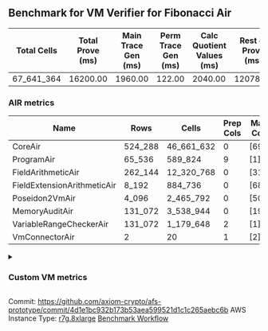 ## Benchmark for VM Verifier for Fibonacci Air
| Total Cells | Total Prove (ms) | Main Trace Gen (ms) | Perm Trace Gen (ms) | Calc Quotient Values (ms) | Rest of Prove (ms) |
|-----------------------------|-----------------------|--------------------------|--------------------------|-----------------|----------------|
| 67_641_364 | 16200.00 | 1960.00 | 122.00 | 2040.00 | 12078.00 |

### AIR metrics
| Name | Rows | Cells | Prep Cols | Main Cols | Perm Cols |
|------|------|-------|-----------|-----------|-----------|
| CoreAir              | 524_288    | 46_661_632  | 0     | [69] | [20] |
| ProgramAir           | 65_536     | 589_824     | 9     | [1] | [8] |
| FieldArithmeticAir   | 262_144    | 12_320_768  | 0     | [31] | [16] |
| FieldExtensionArithmeticAir | 8_192      | 884_736     | 0     | [68] | [40] |
| Poseidon2VmAir       | 4_096      | 2_465_792   | 0     | [502] | [100] |
| MemoryAuditAir       | 131_072    | 3_538_944   | 0     | [19] | [8] |
| VariableRangeCheckerAir | 131_072    | 1_179_648   | 2     | [1] | [8] |
| VmConnectorAir       | 2          | 20          | 1     | [2] | [8] |
<details>
<summary>

### Custom VM metrics

</summary>

| Name | Value |
|------|------:|
| Core                 | `        320_143` |
| FieldArithmetic      | `        164_539` |
| FieldExtension       | `          7_914` |
| Memory               | `        107_130` |
| Poseidon2            | `          3_309` |
| Program              | `         54_734` |
| RangeChecker         | `        131_072` |

#### Opcode metrics
| Name | Frequency | Trace Cells Contributed |
|------|------:|-----:|
| FADD                 | `        134_354` | `      4_231_056` |
| BNE                  | `         75_347` | `      5_198_943` |
| STOREW               | `         74_011` | `      5_961_056` |
| LOADW                | `         49_216` | `      3_470_099` |
| LOADW2               | `         38_007` | `      2_625_827` |
| SHINTW               | `         33_232` | `      2_924_416` |
| STOREW2              | `         21_346` | `      1_752_592` |
| FMUL                 | `         20_715` | `        702_623` |
| JAL                  | `         12_839` | `        885_910` |
| FSUB                 | `          9_467` | `        355_778` |
| HINT_INPUT           | `          4_769` | `        329_061` |
| CT_END               | `          3_921` | `        270_549` |
| CT_START             | `          3_921` | `        270_549` |
| BBE4MUL              | `          3_759` | `        258_120` |
| BEQ                  | `          3_429` | `        236_601` |
| COMP_POS2            | `          2_678` | `      1_344_356` |
| FE4ADD               | `          1_678` | `        115_016` |
| BBE4DIV              | `          1_239` | `         84_328` |
| FE4SUB               | `          1_238` | `         84_336` |
| PERM_POS2            | `            631` | `        316_762` |
| HINT_BITS            | `            104` | `          7_176` |
| FDIV                 | `              3` | `             93` |
| TERMINATE            | `              1` | `             69` |

### DSL counts
How many opcodes each DSL instruction generates:
| Name | Count |
|------|------:|
| For                  | `        117_162` |
| StoreHintWord        | `         58_471` |
| AddVI                | `         39_783` |
| Alloc                | `         39_094` |
| StoreE               | `         37_932` |
| LoadV                | `         30_112` |
| LoadE                | `         19_400` |
| LoadF                | `         17_279` |
| IfEqI                | `         14_495` |
| StoreV               | `         13_848` |
| ImmV                 | `         13_024` |
| StoreF               | `         10_962` |
| ImmF                 | `          7_243` |
| SubEF                | `          6_612` |
| AddEI                | `          6_244` |
| AssertEqF            | `          5_048` |
| HintInputVec         | `          4_769` |
| CycleTrackerEnd      | `          3_921` |
| CycleTrackerStart    | `          3_921` |
| SubVI                | `          3_900` |
| MulE                 | `          3_726` |
| AssertEqV            | `          3_640` |
| SubV                 | `          3_502` |
| AddFI                | `          3_309` |
| MulVI                | `          3_300` |
| MulV                 | `          3_224` |
| IfNe                 | `          2_817` |
| MulF                 | `          2_682` |
| Poseidon2CompressBabyBear | `          2_678` |
| AddV                 | `          2_274` |
| ImmE                 | `          2_068` |
| AddE                 | `          1_678` |
| MulEF                | `          1_656` |
| DivE                 | `          1_238` |
| SubE                 | `          1_238` |
| IfEq                 | `            743` |
| Poseidon2PermuteBabyBear | `            631` |
| IfNeI                | `            619` |
| AddEFFI              | `            524` |
| AssertEqE            | `            416` |
| SubVIN               | `            412` |
| MulEI                | `            165` |
| HintBitsF            | `            104` |
| AssertEqVI           | `             16` |
| SubEI                | `              8` |
| DivEIN               | `              5` |
| AssertEqEI           | `              4` |
| DivFIN               | `              3` |
| Halt                 | `              1` |
| MulFI                | `              1` |
</details>

Commit: https://github.com/axiom-crypto/afs-prototype/commit/4d1e1bc932b173b53aea599521d1c1c265aebc6b
AWS Instance Type: [r7g.8xlarge](https://instances.vantage.sh/aws/ec2/r7g.8xlarge)
[Benchmark Workflow](https://github.com/axiom-crypto/afs-prototype/actions/runs/10965120249)
